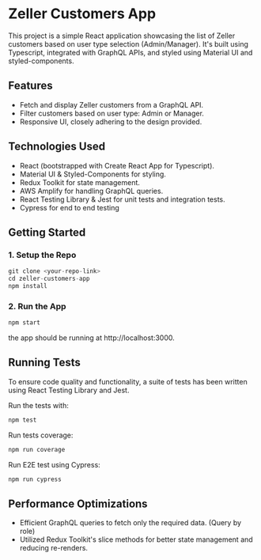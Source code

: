 # Zeller Customers App

This project is a simple React application showcasing the list of Zeller customers based on user type selection (Admin/Manager). It's built using Typescript, integrated with GraphQL APIs, and styled using Material UI and styled-components.

## Features

- Fetch and display Zeller customers from a GraphQL API.
- Filter customers based on user type: Admin or Manager.
- Responsive UI, closely adhering to the design provided.

## Technologies Used

- React (bootstrapped with Create React App for Typescript).
- Material UI & Styled-Components for styling.
- Redux Toolkit for state management.
- AWS Amplify for handling GraphQL queries.
- React Testing Library & Jest for unit tests and integration tests.
- Cypress for end to end testing

## Getting Started

### 1. Setup the Repo

```js
git clone <your-repo-link>
cd zeller-customers-app
npm install
```

### 2. Run the App

```js
npm start
```

the app should be running at http://localhost:3000.

## Running Tests

To ensure code quality and functionality, a suite of tests has been written using React Testing Library and Jest.

Run the tests with:

```js
npm test
```

Run tests coverage:

```js
npm run coverage
```

Run E2E test using Cypress:

```js
npm run cypress
```

## Performance Optimizations

- Efficient GraphQL queries to fetch only the required data. (Query by role)
- Utilized Redux Toolkit's slice methods for better state management and reducing re-renders.
